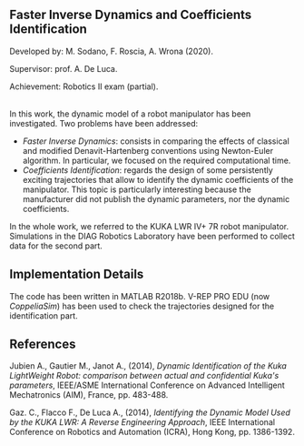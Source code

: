 ## Faster Inverse Dynamics and Coefficients Identification
Developed by: M. Sodano, F. Roscia, A. Wrona (2020).

Supervisor: prof. A. De Luca.

Achievement: Robotics II exam (partial).\
<br>

In this work, the dynamic model of a robot manipulator has been investigated. Two problems have been addressed: 
- *Faster Inverse Dynamics*: consists in comparing the effects of classical and modified Denavit-Hartenberg conventions using Newton-Euler algorithm. In particular, we focused on the required computational time.
- *Coefficients Identification*: regards the design of some persistently exciting trajectories that allow to identify the dynamic coefficients of the manipulator. This topic is particularly interesting because the manufacturer did not publish the dynamic parameters, nor the dynamic coefficients.

In the whole work, we referred to the KUKA LWR IV+ 7R robot manipulator. Simulations in the DIAG Robotics Laboratory have been performed to collect data for the second part.


## Implementation Details
The code has been written in MATLAB R2018b. V-REP PRO EDU (now *CoppeliaSim*) has been used to check the trajectories designed for the identification part. 
 
## References
Jubien A., Gautier M., Janot A., (2014), *Dynamic Identification of the Kuka LightWeight Robot: comparison between actual and confidential Kuka's parameters*, IEEE/ASME International Conference on Advanced Intelligent Mechatronics (AIM), France, pp. 483-488.

Gaz. C., Flacco F., De Luca A., (2014), *Identifying the Dynamic Model Used by the KUKA LWR: A Reverse Engineering Approach*, IEEE International Conference on Robotics and Automation (ICRA), Hong Kong, pp. 1386-1392.
